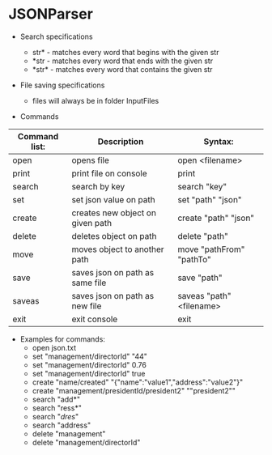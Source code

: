 # JSONParser

* Search specifications
  * str\* - matches every word that begins with the given str
  * \*str - matches every word that ends with the given str
  * \*str\* - matches every word that contains the given str

* File saving specifications
  * files will always be in folder InputFiles

* Commands

Command list:    | Description                         |Syntax:                       
---------------- | ----------------------------------- |------------------------------
open             | opens file                          |open \<filename\>               
print            | print file on console               |print                         
search           | search by key                       |search \"key\"                
set              | set json value on path              |set \"path\" \"json\"         
create           | creates new object on given path    |create \"path\" \"json\"      
delete           | deletes object on path              |delete \"path\"               
move             | moves object to another path        |move \"pathFrom\" \"pathTo\"  
save             | saves json on path as same file     |save \"path\"                 
saveas           | saves json on path as new file      |saveas \"path\" \<filename\>    
exit             | exit console                        |exit                          
  
* Examples for commands:
  * open json.txt
  * set "management/directorId" "44"
  * set "management/directorId" 0.76
  * set "management/directorId" true
  * create "name/created" "{"name":"value1","address":"value2"}"
  * create "management/presidentId/president2" ""president2""
  * search "add*"
  * search "ress*"
  * search "*dres*"
  * search "address"
  * delete "management"
  * delete "management/directorId"
